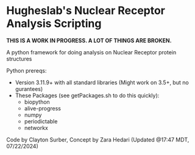 # Hugheslab's Nuclear Receptor Analysis Scripting

**THIS IS A WORK IN PROGRESS. A LOT OF THINGS ARE BROKEN.**

A python framework for doing analysis on Nuclear Receptor protein structures

Python prereqs:
- Version 3.11.9+ with all standard libraries (Might work on 3.5+, but no gurantees)
- These Packages (see getPackages.sh to do this quickly):
    - biopython
    - alive-progress
    - numpy
    - periodictable
    - networkx


Code by Clayton Surber, Concept by Zara Hedari
(Updated @17:47 MDT, 07/22/2024)